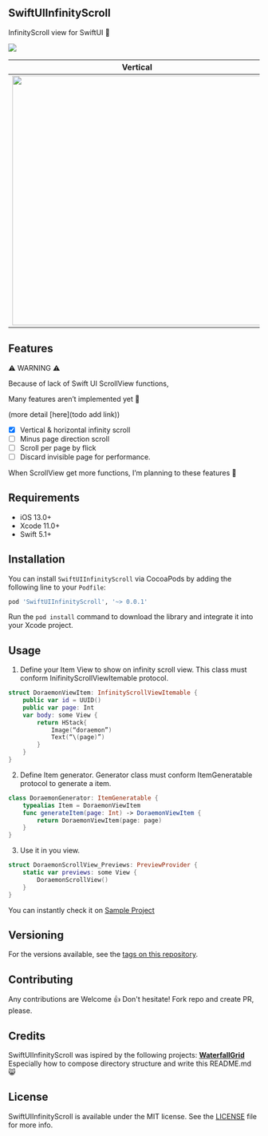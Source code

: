 ## SwiftUIInfinityScroll

InfinityScroll view for SwiftUI :tada:


<img src="https://qiita-image-store.s3.ap-northeast-1.amazonaws.com/0/71154/f6c61f47-2a1c-3e77-2def-f14472ce1558.png">

Vertical             |  Horizontal
:-------------------------:|:-------------------------:
<img src="https://qiita-image-store.s3.ap-northeast-1.amazonaws.com/0/71154/2e0dbdda-8dcd-3d70-f29e-f4ec48ba3c1f.gif" height="500">  |  <img src="https://qiita-image-store.s3.ap-northeast-1.amazonaws.com/0/71154/d7db4551-9e31-8961-0dc7-29454b303cce.gif" height="500">



## Features

:warning: WARNING :warning:

Because of lack of Swift UI ScrollView functions,

Many features aren’t implemented yet :bow:

(more detail [here](todo add link))

- [x] Vertical & horizontal infinity scroll
- [ ] Minus page direction scroll
- [ ] Scroll per page by flick
- [ ] Discard invisible page for performance.

When ScrollView get more functions, I’m planning to these features :muscle:

## Requirements

- iOS 13.0+
- Xcode 11.0+
- Swift 5.1+

## Installation

You can install `SwiftUIInfinityScroll` via CocoaPods by adding the following line to your `Podfile`:

```ruby
pod 'SwiftUIInfinityScroll', '~> 0.0.1'
```

Run the `pod install` command to download the library
and integrate it into your Xcode project.

## Usage
1. Define your Item View to show on infinity scroll view. 
This class must conform InifinityScrollViewItemable protocol.

```swift
struct DoraemonViewItem: InfinityScrollViewItemable {
    public var id = UUID()
    public var page: Int
    var body: some View {
        return HStack{
            Image(“doraemon”)
            Text(“\(page)”)
        }
    }
}
```

2. Define Item generator. Generator class must conform ItemGeneratable protocol to generate a item.

```swift
class DoraemonGenerator: ItemGeneratable {
    typealias Item = DoraemonViewItem
    func generateItem(page: Int) -> DoraemonViewItem {
        return DoraemonViewItem(page: page)
    }
}
```

3. Use it in you view.
```swift
struct DoraemonScrollView_Previews: PreviewProvider {
    static var previews: some View {
        DoraemonScrollView()
    }
}
```

You can instantly check it on [Sample Project]()

## Versioning
For the versions available, see the [tags on this repository](https://github.com/kazuooooo/SwiftUIInfinityScroll/tags). 

## Contributing
Any contributions are Welcome :+1:	Don't hesitate!
Fork repo and create PR, please.

## Credits
SwiftUIInfinityScroll was ispired by the following projects:
[**WaterfallGrid**](https://github.com/paololeonardi/WaterfallGrid/blob/master/README.md)
Especially how to compose directory structure and write this README.md :smile_cat:

## License
SwiftUIInfinityScroll is available under the MIT license. See the [LICENSE](LICENSE) file for more info.

